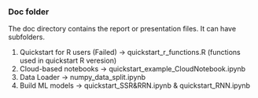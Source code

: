 ### Doc folder

The doc directory contains the report or presentation files. It can have subfolders.  

1. Quickstart for R users (Failed) -> quickstart_r_functions.R (functions used in quickstart R veresion)
2. Cloud-based notebooks -> quickstart_example_CloudNotebook.ipynb
3. Data Loader -> numpy_data_split.ipynb
4. Build ML models -> quickstart_SSR&RRN.ipynb & quickstart_RNN.ipynb